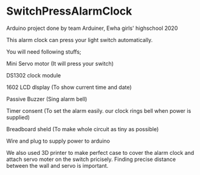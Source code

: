 # SwitchPressAlarmClock
Arduino project done by team Arduiner, Ewha girls' highschool 2020

This alarm clock can press your light switch automatically.

You will need following stuffs;

Mini Servo motor (It will press your switch)

DS1302 clock module

1602 LCD dlsplay (To show current time and date)

Passive Buzzer (Sing alarm bell)

Timer consent (To set the alarm easily. our clock rings bell when power is supplied)

Breadboard sheld (To make whole circuit as tiny as possible)

Wire and plug to supply power to arduino


We also used 3D printer to make perfect case to cover the alarm clock and attach servo moter on the switch pricisely.
Finding precise distance between the wall and servo is important. 
